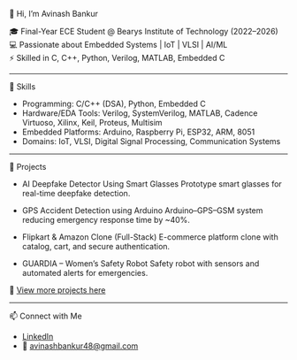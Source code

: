 👋 Hi, I’m Avinash Bankur  

🎓 Final-Year ECE Student @ Bearys Institute of Technology (2022–2026)  
💻 Passionate about Embedded Systems | IoT | VLSI | AI/ML  
⚡ Skilled in C, C++, Python, Verilog, MATLAB, Embedded C  

---

🔧 Skills
- Programming: C/C++ (DSA), Python, Embedded C  
- Hardware/EDA Tools: Verilog, SystemVerilog, MATLAB, Cadence Virtuoso, Xilinx, Keil, Proteus, Multisim  
- Embedded Platforms: Arduino, Raspberry Pi, ESP32, ARM, 8051  
- Domains: IoT, VLSI, Digital Signal Processing, Communication Systems  

---

🚀 Projects
- AI Deepfake Detector Using Smart Glasses
  Prototype smart glasses for real-time deepfake detection.  

- GPS Accident Detection using Arduino
  Arduino–GPS–GSM system reducing emergency response time by ~40%.  

- Flipkart & Amazon Clone (Full-Stack)
  E-commerce platform clone with catalog, cart, and secure authentication.  

- GUARDIA – Women’s Safety Robot
  Safety robot with sensors and automated alerts for emergencies.  

🔗 [View more projects here](https://github.com/avinashbankur)  

---

📫 Connect with Me
- [LinkedIn](https://in.linkedin.com/in/avinash-bankur-664a712b5)  
- 📧 avinashbankur48@gmail.com  
